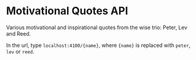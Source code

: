 # Motivational Quotes API

Various motivational and inspirational quotes from the wise trio: Peter, Lev and Reed. 

In the url, type `localhost:4100/{name}`, where `{name}` is replaced with `peter`, `lev` or `reed`.
